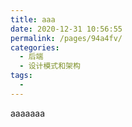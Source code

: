 ```yaml
---
title: aaa
date: 2020-12-31 10:56:55
permalink: /pages/94a4fv/
categories:
  - 后端
  - 设计模式和架构
tags:
  - 
---
```

aaaaaaa
